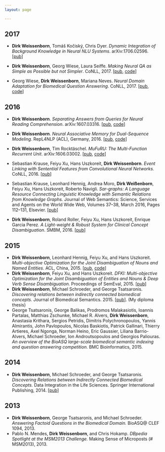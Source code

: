 ```yaml
---
layout: page

---
```


2017
----

*   **Dirk Weissenborn**, Tomáš Kočiský, Chris Dyer. _Dynamic Integration of Background Knowledge in Neural NLU Systems_. arXiv:1706.02596. [[pub](https://arxiv.org/abs/1706.02596v2)]

*   **Dirk Weissenborn**, Georg Wiese, Laura Seiffe. _Making Neural QA as Simple as Possible but not Simpler_. CoNLL, 2017. [[pub](https://www.aclweb.org/anthology/K/K17/K17-1028.pdf), [code](https://github.com/georgwiese/biomedical-qa)]

*   Georg Wiese, **Dirk Weissenborn**, Mariana Neves. _Neural Domain Adaptation for Biomedical Question Answering_. CoNLL, 2017. [[pub](https://www.aclweb.org/anthology/K/K17/K17-1029.pdf), [code](https://github.com/georgwiese/biomedical-qa)]

2016
----

*   **Dirk Weissenborn**. _Separating Answers from Queries for Neural Reading Comprehension_. arXiv:1607.03316. [[pub](http://arxiv.org/abs/1607.03316), [code](https://github.com/dirkweissenborn/qa_network)]

*   **Dirk Weissenborn**. _Neural Associative Memory for Dual-Sequence Modeling_. RepL4NLP (ACL), Germany, 2016. [[pub](http://arxiv.org/abs/1606.03864), [code](https://github.com/dirkweissenborn/dual_am_rnn)]

*   **Dirk Weissenborn**, Tim Rocktäschel. _MuFuRU: The Multi-Function Recurrent Unit_. arXiv:1606.03002. [[pub](https://arxiv.org/abs/1606.03002), [code](https://github.com/dirkweissenborn/mufuru)]

*   Sebastian Krause, Feiyu Xu, Hans Uszkoreit, **Dirk Weissenborn**. _Event Linking with Sentential Features from Convolutional Neural Networks._ CoNLL, 2016. [[pub](http://sebastiankrause.net/papers/CoNLL16-event-linking.pdf)]

*   Sebastian Krause, Leonhard Hennig, Andrea Moro, **Dirk Weißenborn**, Feiyu Xu, Hans Uszkoreit, Roberto Navigli. _Sar-graphs: A Language Resource Connecting Linguistic Knowledge with Semantic Relations from Knowledge Graphs._ Journal of Web Semantics: Science, Services and Agents on the World Wide Web, Volumes 37–38, March 2016, Pages 112–131, Elsevier. [[pub](http://sebastiankrause.net/papers/jws-article-20160311-public.pdf)]

*   **Dirk Weissenborn**, Roland Roller, Feiyu Xu, Hans Uszkoreit, Enrique Garcia Perez. _A Light-weight & Robust System for Clinical Concept Disambiguation_. SMBM, 2016. [[pub](https://pdfs.semanticscholar.org/14ac/e244f69306f5b33770f8e7ec5262d48af6ef.pdf)]

2015
----

*   **Dirk Weissenborn**, Leonhard Hennig, Feiyu Xu, and Hans Uszkoreit. _Multi-objective Optimization for the Joint Disambiguation of Nouns and Named Entities_. ACL, China, 2015\. [[pub](http://www.dfki.de/lt/publication_show.php?id=7736), [code](https://bitbucket.org/dfki-lt-re-group/mood)]
*   **Dirk Weissenborn**, Feiyu Xu, and Hans Uszkoreit. _DFKI: Multi-objective Optimization for the Joint Disambiguation of Entities and Nouns & Deep Verb Sense Disambiguation._ Proceedings of SemEval, 2015\. [[pub](http://www.dfki.de/lt/publication_show.php?id=7737)]
*   **Dirk Weissenborn**, Michael Schroeder, and George Tsatsaronis. _Discovering relations between indirectly connected biomedical concepts._ Journal of Biomedical Semantics. 2015\. [[pub](http://www.ncbi.nlm.nih.gov/pmc/articles/PMC4492092/)]. (My diploma thesis)
*   George Tsatsaronis, George Balikas, Prodromos Malakasiotis, Ioannis Partalas, Matthias Zschunke, Michael R. Alvers, **Dirk Weissenborn**, Anastasia Krithara, Sergios Petridis, Dimitris Polychronopoulos, Yannis Almirantis, John Pavlopoulos, Nicolas Baskiotis, Patrick Gallinari, Thierry Artieres, Axel Ngonga, Norman Heino, Eric Gaussier, Liliana Barrio-Alvers, Michael Schroeder, Ion Androutsopoulos and Georgios Paliouras. _An overview of the BioASQ large-scale biomedical semantic indexing and question answering competition._ BMC Bioinformatics, 2015.

2014
----

*   **Dirk Weissenborn**, Michael Schroeder, and George Tsatsaronis. _Discovering Relations between Indirectly Connected Biomedical Concepts._ Data Integration in the Life Sciences. Springer International Publishing, 2014\. [[pub](https://www.researchgate.net/publication/261398124_Discovering_Relations_between_Indirectly_Connected_Biomedical_Concepts)]

2013
----

*   **Dirk Weissenborn**, George Tsatsaronis, and Michael Schroeder. _Answering Factoid Questions in the Biomedical Domain._ BioASQ@ CLEF 1094, 2013.
*   Pablo N. Mendes, **Dirk Weissenborn**, and Chris Hokamp. _DBpedia Spotlight at the MSM2013 Challenge._ Making Sense of Microposts (# MSM2013), 2013.

